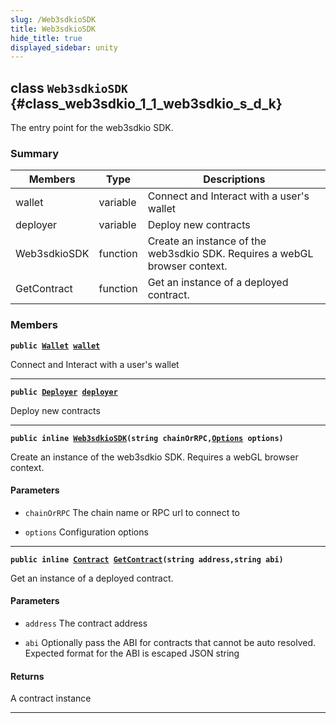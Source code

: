 ```yaml
---
slug: /Web3sdkioSDK
title: Web3sdkioSDK
hide_title: true
displayed_sidebar: unity
---
```


## class `Web3sdkioSDK` {#class_web3sdkio_1_1_web3sdkio_s_d_k}

The entry point for the web3sdkio SDK.

### Summary

| Members     | Type     | Descriptions                                                              |
| ----------- | -------- | ------------------------------------------------------------------------- |
| wallet      | variable | Connect and Interact with a user's wallet                                 |
| deployer    | variable | Deploy new contracts                                                      |
| Web3sdkioSDK | function | Create an instance of the web3sdkio SDK. Requires a webGL browser context. |
| GetContract | function | Get an instance of a deployed contract.                                   |

### Members

**`public `[`Wallet`](docs/unity/Wallet.md#class_web3sdkio_1_1_wallet)` `[`wallet`](#class_web3sdkio_1_1_web3sdkio_s_d_k_1ab7b329ee63841aa20c31bd82b93ecdb1)**

Connect and Interact with a user's wallet

---

**`public `[`Deployer`](docs/unity/Deployer.md#class_web3sdkio_1_1_deployer)` `[`deployer`](#class_web3sdkio_1_1_web3sdkio_s_d_k_1a13c6c17565b26b3b022331bd655ecae2)**

Deploy new contracts

---

**`public inline `[`Web3sdkioSDK`](#class_web3sdkio_1_1_web3sdkio_s_d_k_1ada6bc8c80381760b911af151504f7eda)`(string chainOrRPC,`[`Options`](docs/unity/Web3sdkioSDK::Options.md#struct_web3sdkio_1_1_web3sdkio_s_d_k_1_1_options)` options)`**

Create an instance of the web3sdkio SDK. Requires a webGL browser context.

#### Parameters

- `chainOrRPC` The chain name or RPC url to connect to

- `options` Configuration options

---

**`public inline `[`Contract`](docs/unity/Contract.md#class_web3sdkio_1_1_contract)` `[`GetContract`](#class_web3sdkio_1_1_web3sdkio_s_d_k_1a9ea629b8316a269ca5003abfb1921f9a)`(string address,string abi)`**

Get an instance of a deployed contract.

#### Parameters

- `address` The contract address

- `abi` Optionally pass the ABI for contracts that cannot be auto resolved. Expected format for the ABI is escaped JSON string

#### Returns

A contract instance

---
